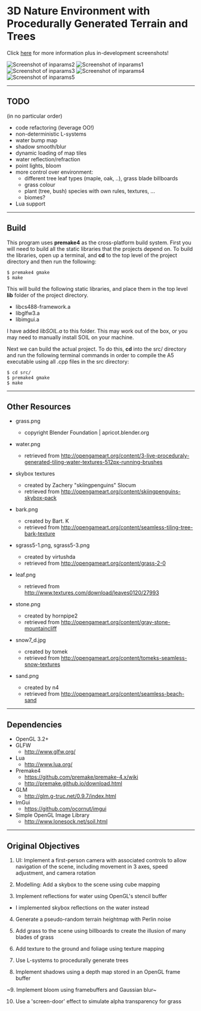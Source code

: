 # 3D Nature Environment with Procedurally Generated Terrain and Trees
Click [here](https://lozog.github.io/) for more information plus in-development screenshots!

![Screenshot of inparams2](https://lozog.github.io/cs488imgs/150%20-%20inparams2.png)
![Screenshot of inparams1](https://lozog.github.io/cs488imgs/149%20-%20inparams1.png)
![Screenshot of inparams3](https://lozog.github.io/cs488imgs/151%20-%20inparams3.png)
![Screenshot of inparams4](https://lozog.github.io/cs488imgs/152%20-%20inparams4.png)
![Screenshot of inparams5](https://lozog.github.io/cs488imgs/153%20-%20inparams5.png)

---

## TODO
(in no particular order)

* code refactoring (leverage OO!)
* non-deterministic L-systems
* water bump map
* shadow smooth/blur
* dynamic loading of map tiles
* water reflection/refraction
* point lights, bloom
* more control over environment:
    * different tree leaf types (maple, oak, ..), grass blade billboards
    * grass colour
    * plant (tree, bush) species with own rules, textures, ...
    * biomes?
* Lua support

---

## Build
This program uses **premake4** as the cross-platform build system. First you will need to build all
the static libraries that the projects depend on. To build the libraries, open up a
terminal, and **cd** to the top level of the project directory and then run the
following:

    $ premake4 gmake
    $ make

This will build the following static libraries, and place them in the top level **lib**
folder of the project directory.
* libcs488-framework.a
* libglfw3.a
* libimgui.a

I have added *libSOIL.a* to this folder. This may work out of the box, or you may need to manually install SOIL on your machine.

Next we can build the actual project.  To do this, **cd** into the src/ directory and run the following terminal commands in order to compile the A5 executable using all .cpp files in the src directory:

    $ cd src/
    $ premake4 gmake
    $ make

----

## Other Resources

* grass.png
    * copyright Blender Foundation | apricot.blender.org

* water.png
    * retrieved from http://opengameart.org/content/3-live-proceduraly-generated-tiling-water-textures-512px-running-brushes

* skybox textures
    * created by Zachery "skiingpenguins" Slocum
    * retrieved from http://opengameart.org/content/skiingpenguins-skybox-pack

* bark.png
    * created by Bart. K
    * retrieved from http://opengameart.org/content/seamless-tiling-tree-bark-texture

* sgrass5-1.png, sgrass5-3.png
    * created by virtushda
    * retrieved from http://opengameart.org/content/grass-2-0

* leaf.png
    * retrieved from http://www.textures.com/download/leaves0120/27993

* stone.png
    * created by hornpipe2
    * retrieved from http://opengameart.org/content/gray-stone-mountaincliff

* snow7_d.jpg
    * created by tomek
    * retrieved from http://opengameart.org/content/tomeks-seamless-snow-textures

* sand.png
    * created by n4
    * retrieved from http://opengameart.org/content/seamless-beach-sand

---

## Dependencies
* OpenGL 3.2+
* GLFW
    * http://www.glfw.org/
* Lua
    * http://www.lua.org/
* Premake4
    * https://github.com/premake/premake-4.x/wiki
    * http://premake.github.io/download.html
* GLM
    * http://glm.g-truc.net/0.9.7/index.html
* ImGui
    * https://github.com/ocornut/imgui
* Simple OpenGL Image Library
    * http://www.lonesock.net/soil.html

----

## Original Objectives

1. UI: Implement a first-person camera with associated controls to allow navigation of the scene, including movement in 3 axes, speed adjustment, and camera rotation

2. Modelling: Add a skybox to the scene using cube mapping

3. Implement reflections for water using OpenGL's stencil buffer
  * I implemented skybox reflections on the water instead

4. Generate a pseudo-random terrain heightmap with Perlin noise

5. Add grass to the scene using billboards to create the illusion of many blades of grass

6. Add texture to the ground and foliage using texture mapping

7. Use L-systems to procedurally generate trees

8. Implement shadows using a depth map stored in an OpenGL frame buffer

~9. Implement bloom using framebuffers and Gaussian blur~

10. Use a 'screen-door' effect to simulate alpha transparency for grass
